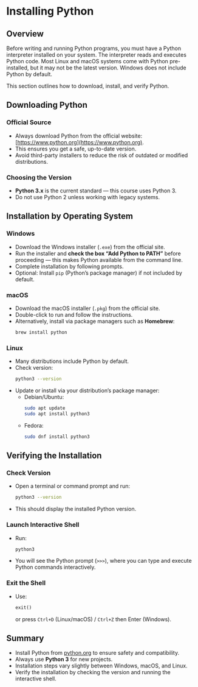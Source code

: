 

# Installing Python

## Overview

Before writing and running Python programs, you must have a Python interpreter installed on your system. The interpreter reads and executes Python code. Most Linux and macOS systems come with Python pre-installed, but it may not be the latest version. Windows does not include Python by default.

This section outlines how to download, install, and verify Python.

## Downloading Python

### Official Source
- Always download Python from the official website: [https://www.python.org](https://www.python.org).
- This ensures you get a safe, up-to-date version.
- Avoid third-party installers to reduce the risk of outdated or modified distributions.

### Choosing the Version
- **Python 3.x** is the current standard — this course uses Python 3.
- Do not use Python 2 unless working with legacy systems.

## Installation by Operating System

### Windows
- Download the Windows installer (`.exe`) from the official site.
- Run the installer and **check the box “Add Python to PATH”** before proceeding — this makes Python available from the command line.
- Complete installation by following prompts.
- Optional: Install `pip` (Python’s package manager) if not included by default.

### macOS
- Download the macOS installer (`.pkg`) from the official site.
- Double-click to run and follow the instructions.
- Alternatively, install via package managers such as **Homebrew**:
  ```bash
  brew install python
  ```

### Linux
- Many distributions include Python by default.
- Check version:
  ```bash
  python3 --version
  ```
- Update or install via your distribution’s package manager:
  - Debian/Ubuntu:
    ```bash
    sudo apt update
    sudo apt install python3
    ```
  - Fedora:
    ```bash
    sudo dnf install python3
    ```

## Verifying the Installation

### Check Version
- Open a terminal or command prompt and run:
  ```bash
  python3 --version
  ```
- This should display the installed Python version.

### Launch Interactive Shell
- Run:
  ```bash
  python3
  ```
- You will see the Python prompt (`>>>`), where you can type and execute Python commands interactively.

### Exit the Shell
- Use:
  ```python
  exit()
  ```
  or press `Ctrl+D` (Linux/macOS) / `Ctrl+Z` then Enter (Windows).

## Summary
- Install Python from [python.org](https://www.python.org) to ensure safety and compatibility.
- Always use **Python 3** for new projects.
- Installation steps vary slightly between Windows, macOS, and Linux.
- Verify the installation by checking the version and running the interactive shell.